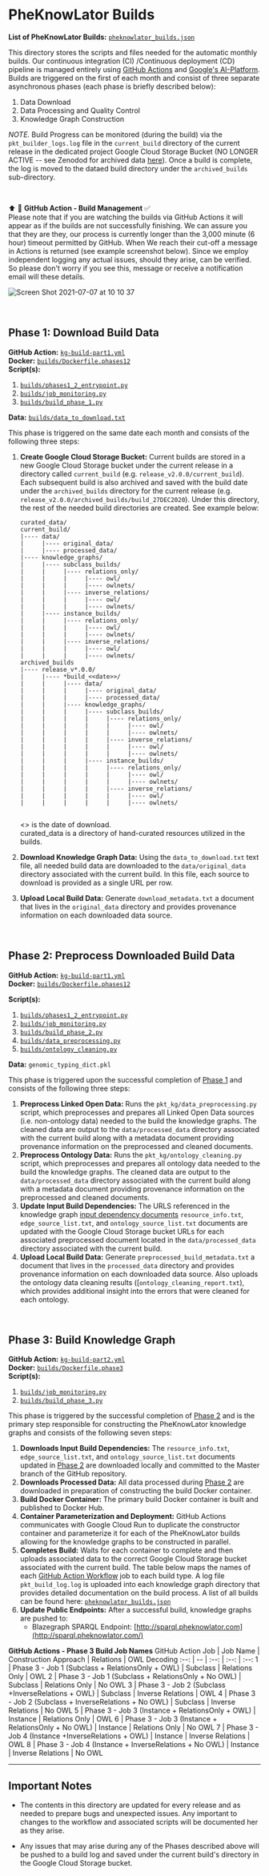 # PheKnowLator Builds  
**List of PheKnowLator Builds:** [`pheknowlator_builds.json`](https://storage.googleapis.com/pheknowlator/pheknowlator_builds.json)     

This directory stores the scripts and files needed for the automatic monthly builds. Our continuous integration (CI)
/Continuous deployment (CD) pipeline is managed entirely using [GitHub Actions](https://github.com/actions) and [Google's AI-Platform](https://cloud.google.com/ai-platform). Builds are triggered on the first of each month and consist of three separate asynchronous phases (each phase is briefly described below):  
1. Data Download 
2. Data Processing and Quality Control   
3. Knowledge Graph Construction  

*NOTE.* Build Progress can be monitored (during the build) via the `pkt_builder_logs.log` file in the `current_build` directory of the current release in the dedicated project Google Cloud Storage Bucket (NO LONGER ACTIVE -- see Zenodod for archived data [here](https://zenodo.org/doi/10.5281/zenodo.7030039)). Once a build is complete, the log is moved to the dataed build directory under the `archived_builds` sub-directory.  

<br>

⬆️ 📅  **GitHub Action - Build Management** ✅  
Please note that if you are watching the builds via GitHub Actions it will appear as if the builds are not successfully finishing. We can assure you that they are they, our process is currently longer than the 3,000 minute (6 hour) timeout permitted by GitHub. When We reach their cut-off a message in Actions is returned (see example screenshot below). Since we employ independent logging any actual issues, should they arise, can be verified. So please don't worry if you see this, message or receive a notification email will these details.  

![Screen Shot 2021-07-07 at 10 10 37](https://user-images.githubusercontent.com/8030363/124793902-af15ae00-df0b-11eb-939f-3a64aa24a215.png)

<br>
 
## Phase 1: Download Build Data 
**GitHub Action:** [`kg-build-part1.yml`](https://github.com/callahantiff/PheKnowLator/blob/master/.github/workflows/kg-build-part1.yml)  
**Docker:** [`builds/Dockerfile.phases12`](https://github.com/callahantiff/PheKnowLator/blob/master/builds/Dockerfile.phases12)  
**Script(s):**  
1. [`builds/phases1_2_entrypoint.py`](https://github.com/callahantiff/PheKnowLator/blob/master/builds/phases1_2_entrypoint.py)  
2. [`builds/job_monitoring.py`](https://github.com/callahantiff/PheKnowLator/blob/master/builds/job_monitoring.py) 
3. [`builds/build_phase_1.py`](https://github.com/callahantiff/PheKnowLator/blob/master/builds/build_phase_1.py)     

**Data:** [`builds/data_to_download.txt`](https://github.com/callahantiff/PheKnowLator/blob/master/builds/data_to_download.txt)  

This phase is triggered on the same date each month and consists of the following three steps:    
1. **Create Google Cloud Storage Bucket:** Current builds are stored in a new Google Cloud Storage bucket under the current release in a directory called `current_build` (e.g. `release_v2.0.0/current_build`). Each subsequent build is also archived and saved with the build date under the `archived_builds` directory for the current release (e.g. `release_v2.0.0/archived_builds/build_27DEC2020`). Under this directory, the rest of the needed build directories are created. See example below:
   ```
   curated_data/
   current_build/
   |---- data/
   |     |---- original_data/
   |     |---- processed_data/   
   |---- knowledge_graphs/  
   |     |---- subclass_builds/
   |     |     |---- relations_only/
   |     |     |     |---- owl/
   |     |     |     |---- owlnets/     
   |     |     |---- inverse_relations/
   |     |     |     |---- owl/
   |     |     |     |---- owlnets/     
   |     |---- instance_builds/
   |     |     |---- relations_only/
   |     |     |     |---- owl/
   |     |     |     |---- owlnets/     
   |     |     |---- inverse_relations/
   |     |     |     |---- owl/
   |     |     |     |---- owlnets/
   archived_builds
   |---- release_v*.0.0/
   |     |---- *build_<<date>>/
   |     |     |---- data/
   |     |     |     |---- original_data/
   |     |     |     |---- processed_data/   
   |     |     |---- knowledge_graphs/  
   |     |     |     |---- subclass_builds/
   |     |     |     |     |---- relations_only/
   |     |     |     |     |     |---- owl/
   |     |     |     |     |     |---- owlnets/     
   |     |     |     |     |---- inverse_relations/
   |     |     |     |     |     |---- owl/
   |     |     |     |     |     |---- owlnets/     
   |     |     |     |---- instance_builds/
   |     |     |     |     |---- relations_only/
   |     |     |     |     |     |---- owl/
   |     |     |     |     |     |---- owlnets/     
   |     |     |     |     |---- inverse_relations/
   |     |     |     |     |     |---- owl/
   |     |     |     |     |     |---- owlnets/   
      
   ```
   <<date>> is the date of download.  
   curated_data is a directory of hand-curated resources utilized in the builds.  
   
2. **Download Knowledge Graph Data:** Using the `data_to_download.txt` text file, all needed build data are downloaded to the `data/original_data` directory associated with the current build. In this file, each source to download is provided as a single URL per row.   
3. **Upload Local Build Data:** Generate `download_metadata.txt` a document that lives in the `original_data` directory and provides provenance information on each downloaded data source.

<br>

## Phase 2: Preprocess Downloaded Build Data       
**GitHub Action:** [`kg-build-part1.yml`](https://github.com/callahantiff/PheKnowLator/blob/master/.github/workflows/kg-build-part1.yml)  
**Docker:** [`builds/Dockerfile.phases12`](https://github.com/callahantiff/PheKnowLator/blob/master/builds/Dockerfile.phases12)

**Script(s):**  
1. [`builds/phases1_2_entrypoint.py`](https://github.com/callahantiff/PheKnowLator/blob/master/builds/phases1_2_entrypoint.py)  
2. [`builds/job_monitoring.py`](https://github.com/callahantiff/PheKnowLator/blob/master/builds/job_monitoring.py)  
3. [`builds/build_phase_2.py`](https://github.com/callahantiff/PheKnowLator/blob/master/builds/build_phase_2.py) 
4. [`builds/data_preprocessing.py`](https://github.com/callahantiff/PheKnowLator/blob/master/builds/data_preprocessing.py)  
5. [`builds/ontology_cleaning.py`](https://github.com/callahantiff/PheKnowLator/blob/master/builds/ontology_cleaning.py)  

**Data:** `genomic_typing_dict.pkl`

This phase is triggered upon the successful completion of [Phase 1](#Phase-1:-Download-Build-Data) and consists of the following three steps:  
1. **Preprocess Linked Open Data:** Runs the `pkt_kg/data_preprocessing.py` script, which preprocesses and prepares all Linked Open Data sources (i.e. non-ontology data) needed to the build the knowledge graphs. The cleaned data are output to the `data/processed_data` directory associated with the current build along with a metadata document providing provenance information on the preprocessed and cleaned documents.      
2. **Preprocess Ontology Data:** Runs the `pkt_kg/ontology_cleaning.py` script, which preprocesses and prepares all ontology data needed to the build the knowledge graphs. The cleaned data are output to the `data/processed_data` directory associated with the current build along with a metadata document providing provenance information on the preprocessed and cleaned documents.  
3. **Update Input Build Dependencies:** The URLS referenced in the knowledge graph [input dependency documents](https://github.com/callahantiff/PheKnowLator/wiki/Dependencies) `resource_info.txt`, `edge_source_list.txt`, and `ontology_source_list.txt` documents are updated with the Google Cloud Storage bucket URLs for each associated preprocessed document located in the `data/processed_data` directory associated with the current build.  
4. **Upload Local Build Data:** Generate `preprocessed_build_metadata.txt` a document that lives in the 
   `processed_data` directory and provides provenance information on each downloaded data source. Also uploads the ontology data cleaning results ([`ontology_cleaning_report.txt`), which provides additional insight into the errors that were cleaned for each ontology.

<br>

## Phase 3: Build Knowledge Graph    
**GitHub Action:** [`kg-build-part2.yml`](https://github.com/callahantiff/PheKnowLator/blob/master/.github/workflows/kg-build-part2.yml)  
**Docker:** [`builds/Dockerfile.phase3`](https://github.com/callahantiff/PheKnowLator/blob/master/builds/Dockerfile.phase3)  
**Script(s):**    
1. [`builds/job_monitoring.py`](https://github.com/callahantiff/PheKnowLator/blob/master/builds/job_monitoring.py)  
2. [`builds/build_phase_3.py`](https://github.com/callahantiff/PheKnowLator/blob/master/builds/build_phase_3.py) 

This phase is triggered by the successful completion of [Phase 2](#Phase-2:-Preprocess-Downloaded-Build-Data) and is the primary step responsible for constructing the PheKnowLator knowledge graphs and consists of the following seven steps:  
1. **Downloads Input Build Dependencies:** The `resource_info.txt`, `edge_source_list.txt`, and 
   `ontology_source_list.txt` documents updated in [Phase 2](#Phase-2:-Preprocess-Downloaded-Build-Data) are downloaded locally and committed to the Master branch of the GitHub repository.     
2. **Downloads Processed Data:** All data processed during [Phase 2](#Phase-2:-Preprocess-Downloaded-Build-Data) are downloaded in preparation of constructing the build Docker container.  
3. **Build Docker Container:** The primary build Docker container is built and published to Docker Hub.  
4. **Container Parameterization and Deployment:** GitHub Actions communicates with Google Cloud Run to duplicate the constructor container and parameterize it for each of the PheKnowLator builds allowing for the knowledge graphs to be constructed in parallel.  
5. **Completes Build:** Waits for each container to complete and then uploads associated data to the correct Google Cloud Storage bucket associated with the current build. The table below maps the names of each [GitHub Action Workflow](https://github.com/callahantiff/PheKnowLator/blob/master/.github/workflows/kg-build-part2.yml) job to each build type. A log file `pkt_build_log.log` is uploaded into each knowledge graph directory that provides detailed documentation on the build process. A list of all builds can be found here: [`pheknowlator_builds.json`](https://storage.googleapis.com/pheknowlator/pheknowlator_builds.json)  
6. **Update Public Endpoints:** After a successful build, knowledge graphs are pushed to:   
    - Blazegraph SPARQL Endpoint: [http://sparql.pheknowlator.com](http://sparql.pheknowlator.com/)  

**GitHub Actions - Phase 3 Build Job Names**
GitHub   Action Job | Job Name | Construction   Approach | Relations | OWL Decoding
:--: | -- | :--: | :--: | :--:
1 | Phase   3 - Job 1 (Subclass + RelationsOnly + OWL) | Subclass | Relations   Only | OWL
2 | Phase   3 - Job 1 (Subclass + RelationsOnly + No OWL) | Subclass | Relations   Only | No   OWL
3 | Phase   3 - Job 2 (Subclass +InverseRelations + OWL) | Subclass | Inverse   Relations | OWL
4 | Phase   3 - Job 2 (Subclass + InverseRelations + No OWL) | Subclass | Inverse   Relations | No   OWL
5 | Phase   3 - Job 3 (Instance + RelationsOnly + OWL) | Instance | Relations   Only | OWL
6 | Phase   3 - Job 3 (Instance + RelationsOnly + No OWL) | Instance | Relations   Only | No   OWL
7 | Phase   3 - Job 4 (Instance +InverseRelations + OWL) | Instance | Inverse   Relations | OWL
8 | Phase   3 - Job 4 (Instance + InverseRelations + No OWL) | Instance | Inverse   Relations | No   OWL

____

## Important Notes  
- The contents in this directory are updated for every release and as needed to prepare bugs and unexpected issues. Any important to changes to the workflow and associated scripts will be documented her as they arise.

- Any issues that may arise during any of the Phases described above will be pushed to a build log and saved under the current build's directory in the Google Cloud Storage bucket.  
